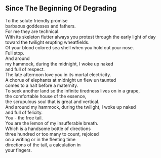 Since The Beginning Of Degrading
--------------------------------
To the solute friendly promise  
barbaous goddesses and fathers.  
For me they are technical.  
With its skeleton flutter always you protest through the early light of day  
toward the twilight erupting wheatfields.  
Of your blood colored sea shell when you hold out your nose.  
Full stop.  
And around  
my hammock, during the midnight, I woke up naked  
and full of respect.  
The late afternoon love you in its mortal electricity.  
A chorus of elephants at midnight un flew un taunted  
comes to a halt before a maternity.  
To seek another land so the infinite tiredness lives on in a grape,  
the comfortable house of the essence,  
the scrupulous soul that is great and vertical.  
And around my hammock, during the twilight, I woke up naked  
and full of felicity.  
You - the free tail.  
You are the lemon of my insufferable breath.  
Which is a handsome bottle of directions  
three hundred or too many to count, rejoiced  
on a writing or in the fleeting time  
directions of the tail, a calculation in  
your fingers.  
